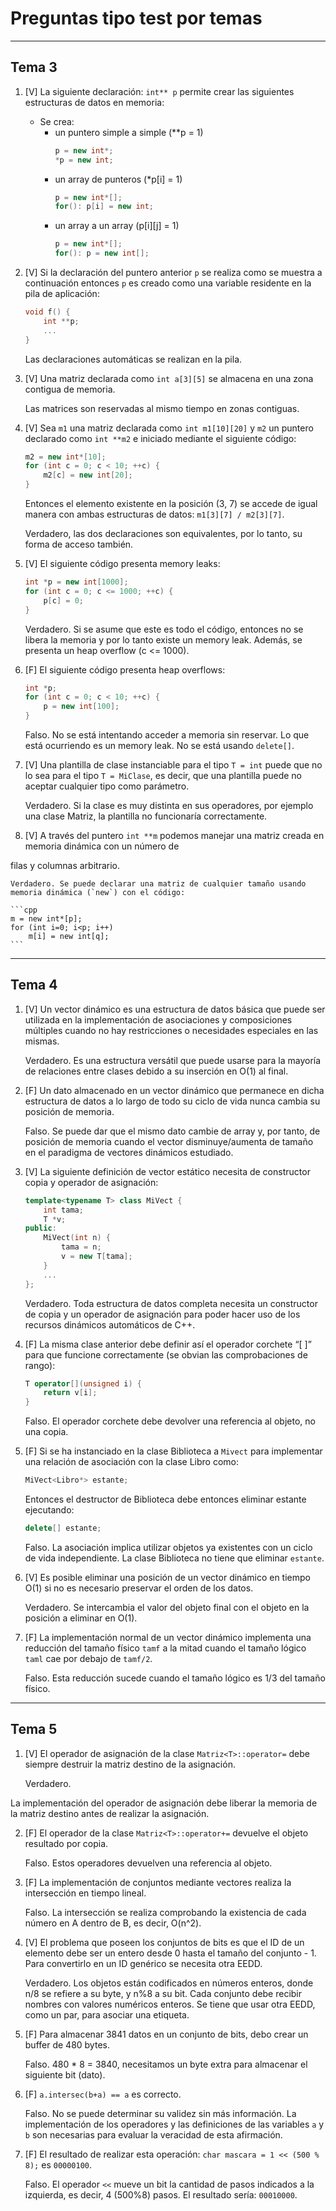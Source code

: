 # Preguntas tipo test por temas

---

## Tema 3

1. [V] La siguiente declaración: `int** p` permite crear las siguientes estructuras de datos en memoria:
	- Se crea:
		- un puntero simple a simple (**p = 1)
			```cpp
			p = new int*;
			*p = new int;
			```
		- un array de punteros (*p[i] = 1)
			```cpp
			p = new int*[];
			for(): p[i] = new int;
			```
		- un array a un array (p[i][j] = 1)
			```cpp
			p = new int*[];
			for(): p = new int[];
			```

2. [V] Si la declaración del puntero anterior `p` se realiza como se muestra a continuación entonces `p` es creado como una variable residente en la pila de aplicación:

	```cpp
	void f() {
		int **p;
		...
	}
	```
	
	Las declaraciones automáticas se realizan en la pila.

3. [V] Una matriz declarada como `int a[3][5]` se almacena en una zona contigua de memoria.

	Las matrices son reservadas al mismo tiempo en zonas contiguas.

4. [V] Sea `m1` una matriz declarada como `int m1[10][20]` y `m2` un puntero declarado como `int **m2` e iniciado mediante el siguiente código:

	```cpp
	m2 = new int*[10];
	for (int c = 0; c < 10; ++c) {
		m2[c] = new int[20];
	}
	```
	
	Entonces el elemento existente en la posición (3, 7) se accede de igual manera con ambas estructuras de datos: `m1[3][7] / m2[3][7]`.
	
	Verdadero, las dos declaraciones son equivalentes, por lo tanto, su forma de acceso también.

5. [V] El siguiente código presenta memory leaks:

	```cpp
	int *p = new int[1000];
	for (int c = 0; c <= 1000; ++c) {
		p[c] = 0;
	}
	```

	Verdadero. Si se asume que este es todo el código, entonces no se libera la memoria y por lo tanto existe un memory leak. Además, se presenta un heap overflow (c <= 1000).

6. [F] El siguiente código presenta heap overflows:
	
	```cpp
	int *p;
	for (int c = 0; c < 10; ++c) {
		p = new int[100];
	}
	```
	
	Falso. No se está intentando acceder a memoria sin reservar. Lo que está ocurriendo es un memory leak. No se está usando `delete[]`.

7. [V] Una plantilla de clase instanciable para el tipo `T = int` puede que no lo sea para el tipo `T = MiClase`, es decir, que una plantilla puede no aceptar cualquier tipo como parámetro.

	Verdadero. Si la clase es muy distinta en sus operadores, por ejemplo una clase Matriz, la plantilla no funcionaría correctamente.

8. [V] A través del puntero `int **m` podemos manejar una matriz creada en memoria dinámica con un número de

filas y columnas arbitrario.

	Verdadero. Se puede declarar una matriz de cualquier tamaño usando memoria dinámica (`new`) con el código:

	```cpp
	m = new int*[p];
	for (int i=0; i<p; i++)
		m[i] = new int[q];
	```

---

## Tema 4

1. [V] Un vector dinámico es una estructura de datos básica que puede ser utilizada en la implementación de asociaciones y composiciones múltiples cuando no hay restricciones o necesidades especiales en las mismas.

	Verdadero. Es una estructura versátil que puede usarse para la mayoría de relaciones entre clases debido a su inserción en O(1) al final.

2. [F] Un dato almacenado en un vector dinámico que permanece en dicha estructura de datos a lo largo de todo su ciclo de vida nunca cambia su posición de memoria.

	Falso. Se puede dar que el mismo dato cambie de array y, por tanto, de posición de memoria cuando el vector disminuye/aumenta de tamaño en el paradigma de vectores dinámicos estudiado.

3. [V] La siguiente definición de vector estático necesita de constructor copia y operador de asignación:

	```cpp
	template<typename T> class MiVect {
		int tama;
		T *v;
	public:
		MiVect(int n) {
			tama = n;
			v = new T[tama];
		}
		...
	};
	```

	Verdadero. Toda estructura de datos completa necesita un constructor de copia y un operador de asignación para poder hacer uso de los recursos dinámicos automáticos de C++.

4. [F] La misma clase anterior debe definir así el operador corchete “[ ]” para que funcione correctamente (se obvian las comprobaciones de rango):

	```cpp
	T operator[](unsigned i) { 
		return v[i]; 
	}
	```
	
	Falso. El operador corchete debe devolver una referencia al objeto, no una copia.

5. [F] Si se ha instanciado en la clase Biblioteca a `Mivect` para implementar una relación de asociación con la clase Libro como:

	```cpp
	MiVect<Libro*> estante;
	```
	
	Entonces el destructor de Biblioteca debe entonces eliminar estante ejecutando:
	
	```cpp
	delete[] estante;
	```

	Falso. La asociación implica utilizar objetos ya existentes con un ciclo de vida independiente. La clase Biblioteca no tiene que eliminar `estante`.

6. [V] Es posible eliminar una posición de un vector dinámico en tiempo O(1) si no es necesario preservar el orden de los datos.

	Verdadero. Se intercambia el valor del objeto final con el objeto en la posición a eliminar en O(1).

7. [F] La implementación normal de un vector dinámico implementa una reducción del tamaño físico `tamf` a la mitad cuando el tamaño lógico `taml` cae por debajo de `tamf/2`.

	Falso. Esta reducción sucede cuando el tamaño lógico es 1/3 del tamaño físico.

---

## Tema 5

1. [V] El operador de asignación de la clase `Matriz<T>::operator=` debe siempre destruir la matriz destino de la asignación.

	Verdadero.

La implementación del operador de asignación debe liberar la memoria de la matriz destino antes de realizar la asignación.

2. [F] El operador de la clase `Matriz<T>::operator+=` devuelve el objeto resultado por copia.

	Falso. Estos operadores devuelven una referencia al objeto.

3. [F] La implementación de conjuntos mediante vectores realiza la intersección en tiempo lineal.

	Falso. La intersección se realiza comprobando la existencia de cada número en A dentro de B, es decir, O(n^2).

4. [V] El problema que poseen los conjuntos de bits es que el ID de un elemento debe ser un entero desde 0 hasta el tamaño del conjunto - 1. Para convertirlo en un ID genérico se necesita otra EEDD.

	Verdadero. Los objetos están codificados en números enteros, donde n/8 se refiere a su byte, y n%8 a su bit. Cada conjunto debe recibir nombres con valores numéricos enteros. Se tiene que usar otra EEDD, como un par, para asociar una etiqueta.

5. [F] Para almacenar 3841 datos en un conjunto de bits, debo crear un buffer de 480 bytes.

	Falso. 480 * 8 = 3840, necesitamos un byte extra para almacenar el siguiente bit (dato).

6. [F] `a.intersec(b+a) == a` es correcto.

	Falso. No se puede determinar su validez sin más información. La implementación de los operadores y las definiciones de las variables `a` y `b` son necesarias para evaluar la veracidad de esta afirmación.

7. [F] El resultado de realizar esta operación: `char mascara = 1 << (500 % 8);` es `00000100`.

	Falso. El operador `<<` mueve un bit la cantidad de pasos indicados a la izquierda, es decir, 4 (500%8) pasos. El resultado sería: `00010000`.